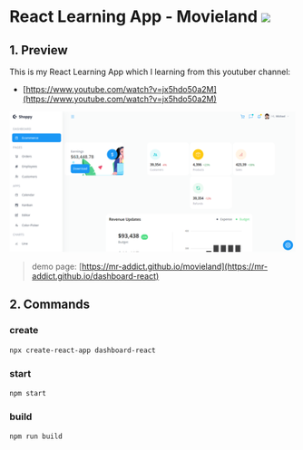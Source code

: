 <h1>React Learning App - Movieland <img src="https://github.com/MR-Addict/dashboard-react/actions/workflows/pages.yml/badge.svg?branch=main"/>
</h1>

## 1. Preview

This is my React Learning App which I learning from this youtuber channel:

- [https://www.youtube.com/watch?v=jx5hdo50a2M](https://www.youtube.com/watch?v=jx5hdo50a2M)

![preview](images/preview.png)

> demo page: [https://mr-addict.github.io/movieland](https://mr-addict.github.io/dashboard-react)

## 2. Commands

### create

```bash
npx create-react-app dashboard-react
```

### start

```bash
npm start
```

### build

```bash
npm run build 
```
